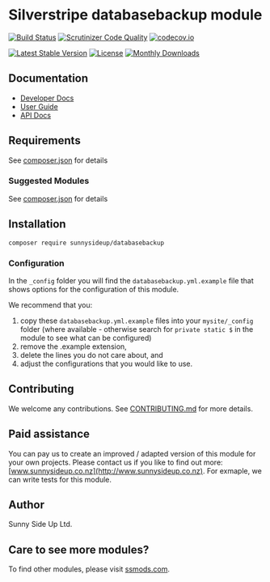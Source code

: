 # Silverstripe databasebackup module
[![Build Status](https://travis-ci.org/sunnysideup/silverstripe-databasebackup.svg?branch=master)](https://travis-ci.org/sunnysideup/silverstripe-databasebackup)
[![Scrutinizer Code Quality](https://scrutinizer-ci.com/g/sunnysideup/silverstripe-databasebackup/badges/quality-score.png?b=master)](https://scrutinizer-ci.com/g/sunnysideup/silverstripe-databasebackup/?branch=master)
[![codecov.io](https://codecov.io/github/sunnysideup/silverstripe-databasebackup/coverage.svg?branch=master)](https://codecov.io/github/sunnysideup/silverstripe-databasebackup?branch=master)

[![Latest Stable Version](https://poser.pugx.org/sunnysideup/databasebackup/version)](https://packagist.org/packages/sunnysideup/databasebackup)
[![License](https://poser.pugx.org/sunnysideup/databasebackup/license)](https://packagist.org/packages/sunnysideup/databasebackup)
[![Monthly Downloads](https://poser.pugx.org/sunnysideup/databasebackup/d/monthly)](https://packagist.org/packages/sunnysideup/databasebackup)


## Documentation



 * [Developer Docs](docs/en/INDEX.md)
 * [User Guide](docs/en/userguide.md)
 * [API Docs](http://docs.ssmods.com/sunnysideup/databasebackup/classes.xhtml)


## Requirements



See [composer.json](composer.json) for details


### Suggested Modules



See [composer.json](composer.json) for details


## Installation


```
composer require sunnysideup/databasebackup
```

### Configuration



In the `_config` folder you will find the `databasebackup.yml.example`
file that shows options for the configuration of this module.

We recommend that you:

  1. copy these `databasebackup.yml.example` files into your
`mysite/_config` folder (where available - otherwise search for `private static $` in the module to see what can be configured)
  2. remove the .example extension,
  3. delete the lines you do not care about, and
  4. adjust the configurations that you would like to use.


## Contributing



We welcome any contributions. See [CONTRIBUTING.md](CONTRIBUTING.md) for more details.

## Paid assistance



You can pay us to create an improved / adapted version of this module for your own projects.  Please contact us if you like to find out more: [www.sunnysideup.co.nz](http://www.sunnysideup.co.nz).  For exmaple, we can write tests for this module.  

## Author



Sunny Side Up Ltd.


## Care to see more modules?

To find other modules, please visit [ssmods.com](http://ssmods.com/).
